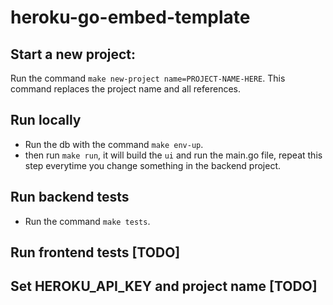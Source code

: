 # heroku-go-embed-template

## Start a new project:

Run the command `make new-project name=PROJECT-NAME-HERE`. This command replaces the project name and all references.

## Run locally

- Run the db with the command `make env-up`.
- then run `make run`, it will build the `ui` and run the main.go file, repeat this step everytime you change something in the backend project.

## Run backend tests

- Run the command `make tests`.

## Run frontend tests [TODO]

## Set HEROKU_API_KEY and project name [TODO]
